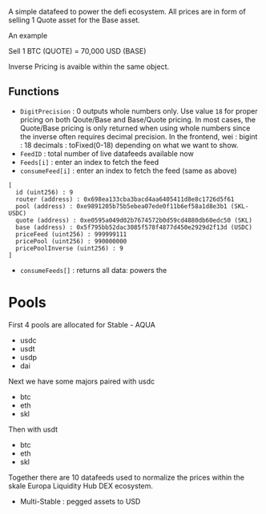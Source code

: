 A simple datafeed to power the defi ecosystem. All prices are in form of selling 1 Quote asset for the Base asset.

An example

Sell 1 BTC (QUOTE) = 70,000 USD (BASE)

Inverse Pricing is avaible within the same object.

## Functions

- `DigitPrecision` : 0 outputs whole numbers only. Use value `18` for proper pricing on both Qoute/Base and Base/Quote pricing. In most cases, the Quote/Base pricing is only returned when using whole numbers since the inverse often requires decimal precision. In the frontend, wei : bigint : 18 decimals : toFixed(0-18) depending on what we want to show.
- `FeedID` : total number of live datafeeds available now
- `Feeds[i]` : enter an index to fetch the feed
- `consumeFeed[i]` : enter an index to fetch the feed (same as above)

```
[
  id (uint256) : 9
  router (address) : 0x698ea133cba3bacd4aa6405411d8e8c1726d5f61
  pool (address) : 0xe9891205b75b5ebea07ede0f11b6ef58a1d8e3b1 (SKL-USDC)
  quote (address) : 0xe0595a049d02b7674572b0d59cd4880db60edc50 (SKL)
  base (address) : 0x5f795bb52dac3085f578f4877d450e2929d2f13d (USDC)
  priceFeed (uint256) : 999999111
  pricePool (uint256) : 990000000
  pricePoolInverse (uint256) : 9
]
```

- `consumeFeeds[]` : returns all data: powers the

# Pools

First 4 pools are allocated for Stable - AQUA

- usdc
- usdt
- usdp
- dai

Next we have some majors paired with usdc

- btc
- eth
- skl

Then with usdt

- btc
- eth
- skl

Together there are 10 datafeeds used to normalize the prices within the skale Europa Liquidity Hub DEX ecosystem.

- Multi-Stable : pegged assets to USD
